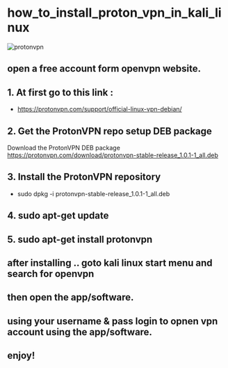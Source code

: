 # how_to_install_proton_vpn_in_kali_linux

![protonvpn](https://user-images.githubusercontent.com/66565192/143932611-14140c05-97b2-49c9-956e-8b64d297c832.PNG)

## open a free account form openvpn website.

## 1. At first go to this link : 
* https://protonvpn.com/support/official-linux-vpn-debian/

## 2.  Get the ProtonVPN repo setup DEB package

Download the ProtonVPN DEB package
https://protonvpn.com/download/protonvpn-stable-release_1.0.1-1_all.deb

## 3.  Install the ProtonVPN repository 
* sudo dpkg -i protonvpn-stable-release_1.0.1-1_all.deb
## 4. sudo apt-get update
## 5. sudo apt-get install protonvpn

## after installing  .. goto kali linux start menu and search for openvpn 
## then open the app/software. 
## using your username & pass login to opnen vpn account using the app/software.
## enjoy!

